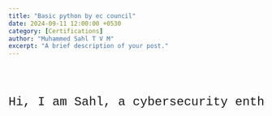 ```yaml
---
title: "Basic python by ec council"
date: 2024-09-11 12:00:00 +0530
category: [Certifications]
author: "Muhammed Sahl T V M"
excerpt: "A brief description of your post."
---
```


<div style="font-family: 'Courier New', monospace; font-size: 24px; white-space: nowrap; overflow: hidden; width: 100%; max-width: 600px; margin: 50px auto; text-align: center; position: relative;">

  <span class="typed-text">Hi, I am Sahl, a cybersecurity enthusiast and developer!</span>
  <span class="cursor">&nbsp;</span>

  <style>
    .cursor {
      display: inline-block;
      background-color: black;
      width: 10px;
      height: 30px;
      animation: blink 0.6s steps(2, start) infinite;
    }

    @keyframes blink {
      0%, 100% { background-color: black; }
      50% { background-color: transparent; }
    }

    .typed-text {
      display: inline-block;
      overflow: hidden;
      border-right: 2px solid black;
      animation: typing 3.5s steps(40, end) 1s infinite alternate, blink-caret 0.75s step-end infinite;
    }

    @keyframes typing {
      from { width: 0; }
      to { width: 100%; }
    }

    @keyframes blink-caret {
      50% { border-color: transparent; }
    }
  </style>
</div>
